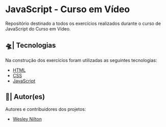 # JavaScript - Curso em Vídeo
Repositório destinado a todos os exercícios realizados durante o curso de JavaScript do Curso em Vídeo.

## 🛸| Tecnologias
Na construção dos exercícios foram utilizadas as seguintes tecnologias:

- [HTML](https://developer.mozilla.org/pt-BR/docs/Web/HTML)
- [CSS](https://developer.mozilla.org/pt-BR/docs/Web/CSS)
- [JavaScript](https://developer.mozilla.org/pt-BR/docs/Web/JavaScript)

## 👥| Autor(es)
Autores e contribuidores dos projetos:

- [Wesley Nilton](https://github.com/Wesley-Nilton)